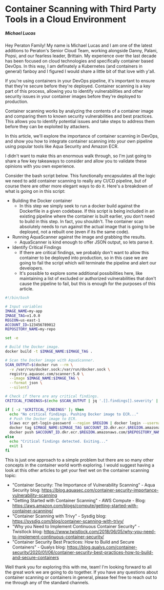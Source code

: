 # Container Scanning with Third Party Tools in a Cloud Environment
##### Michael Lucas

Hey Peraton Family!  My name is Michael Lucas and I am one of the latest additions to Peraton's Senior Cloud Team, working alongside Danny, Palani, Popsi, and our fearless leader, Brittain.  My experience over the last decade has been focused on cloud technologies and specifically container based DevOps.  In this way, I am definately a Kubernetes (and containers in general) fanboy and I figured I would share a little bit of that love with y'all.

If you're using containers in your DevOps pipeline, it's important to ensure that they're secure before they're deployed. Container scanning is a key part of this process, allowing you to identify vulnerabilities and other security issues in your container images before they're deployed to production.

Container scanning works by analyzing the contents of a container image and comparing them to known security vulnerabilities and best practices. This allows you to identify potential issues and take steps to address them before they can be exploited by attackers.

In this article, we'll explore the importance of container scanning in DevOps, and show you how to integrate container scanning into your own pipeline using popular tools like Aqua Security and Amazon ECR. 

I didn't want to make this an enormous walk through, so I'm just going to share a few key takeaways to consider and allow you to validate these opinions with you own experience.

Consider the bash script below.  This functionally encapsulates all the logic we need to add container scanning to really any CI/CD pipeline, but of course there are other more elegant ways to do it.  Here's a breakdown of what is going on in this script:

- Building the Docker container
    - In this step we simply seek to run a docker build against the Dockerfile in a given codebase.  If this script is being included in an existing pipeline where the container is built earlier, you don't need to build in this step.  In fact, you shouldn't.  The container scan absolutely needs to run against the actual image that is going to be deployed, not a rebuilt one (even if its the same code).
- Running AquaScanner against the image and grabbing the results.
    - AquaScanner is kind enough to offer JSON output, so lets parse it.
- Identify Critical Findings
    - If there are critical findings, we probably don't want to allow this container to be deployed into production, so in this case we are going to fail the script which will terminate the pipeline and alert our developers.
    - It's possible to explore some additional possibilities here, like maintaining a list of excluded or authorized vulnerabilities that don't cause the pipeline to fail, but this is enough for the purposes of this article.

```bash
#!/bin/bash

# Input variables
IMAGE_NAME=my-app
IMAGE_TAG=v1.0.0
REGION=us-east-1
ACCOUNT_ID=123456789012
REPOSITORY_NAME=my-repo

set -e

# Build the Docker image.
docker build -t $IMAGE_NAME:$IMAGE_TAG .

# Scan the Docker image with AquaScanner.
SCAN_OUTPUT=$(docker run --rm \
  -v /var/run/docker.sock:/var/run/docker.sock \
  registry.aquasec.com/scanner:5.0 \
  --image $IMAGE_NAME:$IMAGE_TAG \
  --format json \
  --silent)

# Check if there are any critical findings.
CRITICAL_FINDINGS=$(echo $SCAN_OUTPUT | jq '.[].findings[].severity' | grep CRITICAL)

if [ -z "$CRITICAL_FINDINGS" ]; then
  echo "No critical findings. Pushing Docker image to ECR..."
  # Push the Docker image to ECR.
  $(aws ecr get-login-password --region $REGION | docker login --username AWS --password-stdin $ACCOUNT_ID.dkr.ecr.$REGION.amazonaws.com)
  docker tag $IMAGE_NAME:$IMAGE_TAG $ACCOUNT_ID.dkr.ecr.$REGION.amazonaws.com/$REPOSITORY_NAME:$IMAGE_TAG
  docker push $ACCOUNT_ID.dkr.ecr.$REGION.amazonaws.com/$REPOSITORY_NAME:$IMAGE_TAG
else
  echo "Critical findings detected. Exiting..."
  exit 1
fi
```

This is just one approach to a simple problem but there are so many other concepts in the container world worth exploring.  I would suggest having a look at this other articles to get your feet wet on the container scanning topic:

- "Container Security: The Importance of Vulnerability Scanning" - Aqua Security blog: https://blog.aquasec.com/container-security-importance-vulnerability-scanning
- "Getting Started with Container Scanning" - AWS Compute - Blog: https://aws.amazon.com/blogs/compute/getting-started-with-container-scanning/
- "Container Scanning with Trivy" - Sysdig blog: https://sysdig.com/blog/container-scanning-with-trivy/
- "Why you Need to Implement Continuous Container Security" - Twistlock blog: https://www.twistlock.com/2018/06/05/why-you-need-to-implement-continuous-container-security/
- "Container Security Best Practices: How to Build and Secure Containers" - Qualys blog: https://blog.qualys.com/container-security/2020/01/06/container-security-best-practices-how-to-build-and-secure-containers

Well thank you for exploring this with me, team!  I'm looking forward to all the great work we are going to do together.  If you have any questions about container scanning or containers in general, please feel free to reach out to me through any of the standard channels.
